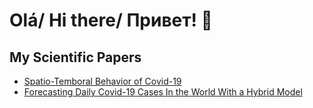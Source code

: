 # Olá/ Hi there/ Привет! 👋

## My Scientific Papers
 - [Spatio-Temboral Behavior of Covid-19](https://www.sciencedirect.com/science/article/pii/S1877584521000605)
 - [Forecasting Daily Covid-19 Cases In the World With a Hybrid Model](https://www.sciencedirect.com/science/article/pii/S1568494622004938)
<!--
**marreapato/marreapato** is a ✨ _special_ ✨ repository because its `README.md` (this file) appears on your GitHub profile.

Here are some ideas to get you started:

- 🔭 I’m currently working on ...
- 🌱 I’m currently learning ...
- 👯 I’m looking to collaborate on ...
- 🤔 I’m looking for help with ...
- 💬 Ask me about ...
- 📫 How to reach me: ...
- ⚡ Fun fact: ...
-->
